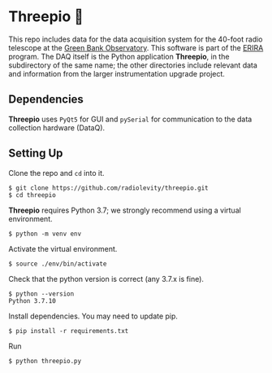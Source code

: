 # Threepio 🤖

This repo includes data for the data acquisition system for the 40-foot radio telescope at the [Green Bank Observatory](https://greenbankobservatory.org/). This software is part of the [ERIRA](https://www.danreichart.com/erira) program. The DAQ itself is the Python application **Threepio**, in the subdirectory of the same name; the other directories include relevant data and information from the larger instrumentation upgrade project.

## Dependencies

**Threepio** uses `PyQt5` for GUI and `pySerial` for communication to the data collection hardware (DataQ).

## Setting Up

Clone the repo and `cd` into it.
```
$ git clone https://github.com/radiolevity/threepio.git
$ cd threepio
```

**Threepio** requires Python 3.7; we strongly recommend using a virtual environment.
```
$ python -m venv env
```

Activate the virtual environment.
```
$ source ./env/bin/activate
```

Check that the python version is correct (any 3.7.x is fine).
```
$ python --version
Python 3.7.10
```

Install dependencies. You may need to update pip.
```
$ pip install -r requirements.txt
```

Run
```
$ python threepio.py
```
